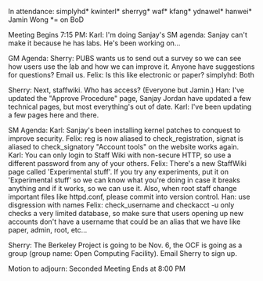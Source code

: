 In attendance:
simplyhd*
kwinterl*
sherryg*
waf*
kfang*
ydnawel*
hanwei*
Jamin Wong
*= on BoD


Meeting Begins 7:15 PM:
Karl: I'm doing Sanjay's SM agenda:
Sanjay can't make it because he has labs.
He's been working on...


GM Agenda:
Sherry: PUBS wants us to send out a survey so we can see how users use the lab and how we can improve it.
Anyone have suggestions for questions? Email us.
Felix: Is this like electronic or paper?
simplyhd: Both


Sherry: Next, staffwiki. Who has access? (Everyone but Jamin.)
Han: I've updated the "Approve Procedure" page, Sanjay Jordan have updated a few technical pages, but most everything's out of date.
Karl: I've been updating a few pages here and there.


SM Agenda:
Karl: Sanjay's been installing kernel patches to conquest to improve security.
Felix: reg is now aliased to check_registration, signat is aliased to check_signatory
"Account tools" on the website works again.
Karl: You can only login to Staff Wiki with non-secure HTTP, so use a different password from any of your others.
Felix: There's a new StaffWiki page called 'Experimental stuff'. If you try any experiments, put it on 'Experimental stuff' so we can know what you're doing in case it breaks anything and if it works, so we can use it.
Also, when root staff change important files like httpd.conf, please commit into version control.
Han: use disgression with names
Felix: check_username and checkacct -u only checks a very limited database, so make sure that users opening up new accounts don't have a username that could be an alias that we have like paper, admin, root, etc...


Sherry: The Berkeley Project is going to be Nov. 6, the OCF is going as a group (group name: Open Computing Facility).
Email Sherry to sign up.


Motion to adjourn: Seconded
Meeting Ends at 8:00 PM
